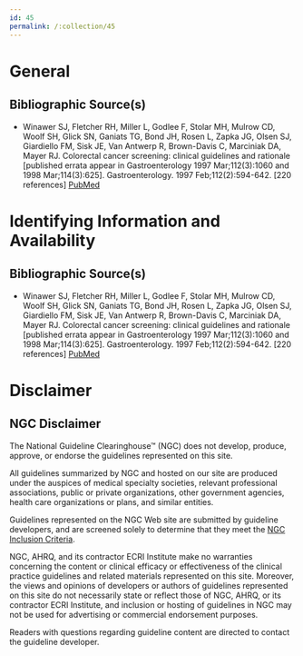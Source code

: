 ```yaml
---
id: 45
permalink: /:collection/45
---
```


# General

## Bibliographic Source(s)

- Winawer SJ, Fletcher RH, Miller L, Godlee F, Stolar MH, Mulrow CD, Woolf SH, Glick SN, Ganiats TG, Bond JH, Rosen L, Zapka JG, Olsen SJ, Giardiello FM, Sisk JE, Van Antwerp R, Brown-Davis C, Marciniak DA, Mayer RJ. Colorectal cancer screening: clinical guidelines and rationale [published errata appear in Gastroenterology 1997 Mar;112(3):1060 and 1998 Mar;114(3):625]. Gastroenterology. 1997 Feb;112(2):594-642. [220 references] [ PubMed ](http://www.ncbi.nlm.nih.gov/entrez/query.fcgi?cmd=Retrieve&db=pubmed&dopt=Abstract&list_uids=9024315)

# Identifying Information and Availability

## Bibliographic Source(s)

- Winawer SJ, Fletcher RH, Miller L, Godlee F, Stolar MH, Mulrow CD, Woolf SH, Glick SN, Ganiats TG, Bond JH, Rosen L, Zapka JG, Olsen SJ, Giardiello FM, Sisk JE, Van Antwerp R, Brown-Davis C, Marciniak DA, Mayer RJ. Colorectal cancer screening: clinical guidelines and rationale [published errata appear in Gastroenterology 1997 Mar;112(3):1060 and 1998 Mar;114(3):625]. Gastroenterology. 1997 Feb;112(2):594-642. [220 references] [ PubMed ](http://www.ncbi.nlm.nih.gov/entrez/query.fcgi?cmd=Retrieve&db=pubmed&dopt=Abstract&list_uids=9024315)

# Disclaimer

## NGC Disclaimer

The National Guideline Clearinghouse™ (NGC) does not develop, produce, approve, or endorse the guidelines represented on this site.

All guidelines summarized by NGC and hosted on our site are produced under the auspices of medical specialty societies, relevant professional associations, public or private organizations, other government agencies, health care organizations or plans, and similar entities.

Guidelines represented on the NGC Web site are submitted by guideline developers, and are screened solely to determine that they meet the [NGC Inclusion Criteria](/help-and-about/summaries/inclusion-criteria).

NGC, AHRQ, and its contractor ECRI Institute make no warranties concerning the content or clinical efficacy or effectiveness of the clinical practice guidelines and related materials represented on this site. Moreover, the views and opinions of developers or authors of guidelines represented on this site do not necessarily state or reflect those of NGC, AHRQ, or its contractor ECRI Institute, and inclusion or hosting of guidelines in NGC may not be used for advertising or commercial endorsement purposes.

Readers with questions regarding guideline content are directed to contact the guideline developer.

